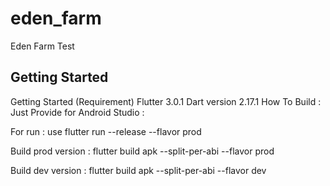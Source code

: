 # eden_farm

Eden Farm Test

## Getting Started

Getting Started (Requirement)
Flutter 3.0.1
Dart version 2.17.1
How To Build :
Just Provide for Android Studio :

For run : use flutter run --release --flavor prod

Build prod version : flutter build apk --split-per-abi --flavor prod

Build dev version : flutter build apk --split-per-abi --flavor dev